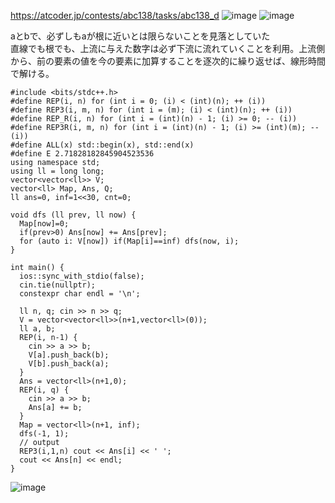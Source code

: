 https://atcoder.jp/contests/abc138/tasks/abc138_d
![image](https://user-images.githubusercontent.com/46245101/112593560-04411e80-8e4b-11eb-9eba-4b4467135162.png)
![image](https://user-images.githubusercontent.com/46245101/112593582-0b682c80-8e4b-11eb-8548-e610e2e66f8f.png)


aとbで、必ずしもaが根に近いとは限らないことを見落としていた<br>
直線でも根でも、上流に与えた数字は必ず下流に流れていくことを利用。上流側から、前の要素の値を今の要素に加算することを逐次的に繰り返せば、線形時間で解ける。

```
#include <bits/stdc++.h>
#define REP(i, n) for (int i = 0; (i) < (int)(n); ++ (i))
#define REP3(i, m, n) for (int i = (m); (i) < (int)(n); ++ (i))
#define REP_R(i, n) for (int i = (int)(n) - 1; (i) >= 0; -- (i))
#define REP3R(i, m, n) for (int i = (int)(n) - 1; (i) >= (int)(m); -- (i))
#define ALL(x) std::begin(x), std::end(x)
#define E 2.71828182845904523536
using namespace std;
using ll = long long;
vector<vector<ll>> V;
vector<ll> Map, Ans, Q;
ll ans=0, inf=1<<30, cnt=0;

void dfs (ll prev, ll now) {
  Map[now]=0;
  if(prev>0) Ans[now] += Ans[prev];
  for (auto i: V[now]) if(Map[i]==inf) dfs(now, i);
}

int main() {
  ios::sync_with_stdio(false);
  cin.tie(nullptr);
  constexpr char endl = '\n';

  ll n, q; cin >> n >> q;
  V = vector<vector<ll>>(n+1,vector<ll>(0));
  ll a, b;
  REP(i, n-1) {
    cin >> a >> b;
    V[a].push_back(b);
    V[b].push_back(a);
  }
  Ans = vector<ll>(n+1,0);
  REP(i, q) {
    cin >> a >> b;
    Ans[a] += b;
  }
  Map = vector<ll>(n+1, inf);
  dfs(-1, 1);
  // output
  REP3(i,1,n) cout << Ans[i] << ' ';
  cout << Ans[n] << endl;
}
```
![image](https://user-images.githubusercontent.com/46245101/112593836-6c900000-8e4b-11eb-9fd7-8e91bb56b498.png)
